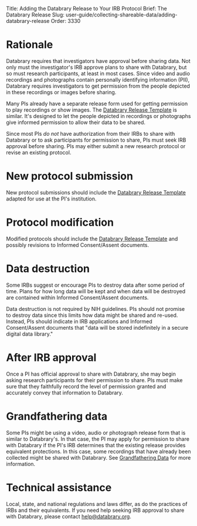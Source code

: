 Title: Adding the Databrary Release to Your IRB Protocol
Brief: The Databrary Release
Slug: user-guide/collecting-shareable-data/adding-databrary-release
Order: 3330

# Rationale

Databrary requires that investigators have approval before sharing data.
Not only must the investigator's IRB approve plans to share with Databrary, but so must research participants, at least in most cases.
Since video and audio recordings and photographs contain personally identifying information (PII), Databrary requires investigators to get permission from the people depicted in these recordings or images before sharing.

Many PIs already have a separate release form used for getting permission to play recordings or show images.
The [Databrary Release Template](../policies/release-template.html) is similar.
It's designed to let the people depicted in recordings or photographs give informed permission to allow their data to be shared.

Since most PIs *do not* have authorization from their IRBs to share with Databrary or to ask participants for permission to share, PIs must seek IRB approval before sharing.
PIs may either submit a new research protocol or revise an existing protocol.

# New protocol submission

New protocol submissions should include the [Databrary Release Template](../policies/release-template.html) adapted for use at the PI's institution.

# Protocol modification

Modified protocols should include the [Databrary Release Template](../policies/release-template.html) and possibly revisions to Informed Consent/Assent documents.

# Data destruction

Some IRBs suggest or encourage PIs to destroy data after some period of time.
Plans for how long data will be kept and when data will be destroyed are contained within Informed Consent/Assent documents.

Data destruction is not required by NIH guidelines.
PIs should not promise to destroy data since this limits how data might be shared and re-used.
Instead, PIs should indicate in IRB applications and Informed Consent/Assent documents that "data will be stored indefinitely in a secure digital data library."

# After IRB approval

Once a PI has official approval to share with Databrary, she may begin asking research participants for their permission to share.
PIs must make sure that they faithfully record the level of permission granted and accurately convey that information to Databrary.

# Grandfathering data

Some PIs might be using a video, audio or photograph release form that is similar to Databrary's.
In that case, the PI may apply for permission to share with Databrary if the PI's IRB determines that the existing release provides equivalent protections.
In this case, some recordings that have already been collected might be shared with Databrary.
See [Grandfathering Data](grandfathering-data.html) for more information.

# Technical assistance

Local, state, and national regulations and laws differ, as do the practices of IRBs and their equivalents.
If you need help seeking IRB approval to share with Databrary, please contact help@databrary.org.
